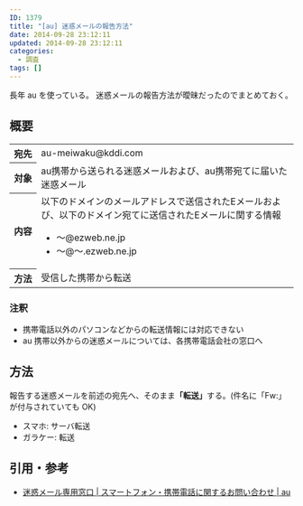 ```yaml
---
ID: 1379
title: "[au] 迷惑メールの報告方法"
date: 2014-09-28 23:12:11
updated: 2014-09-28 23:12:11
categories:
  - 調査
tags: []
---
```


長年 au を使っている。
迷惑メールの報告方法が曖昧だったのでまとめておく。

<!--more-->

## 概要

<table>
<tbody>
  <tr>
    <th style="white-space: nowrap;">宛先</th>
    <td>au-meiwaku@kddi.com</td>
  </tr>
  <tr>
    <th>対象</th>
    <td>au携帯から送られる迷惑メールおよび、au携帯宛てに届いた迷惑メール</td>
  </tr>
  <tr>
    <th>内容</th>
    <td>以下のドメインのメールアドレスで送信されたEメールおよび、以下のドメイン宛てに送信されたEメールに関する情報<br />
<ul><li>～@ezweb.ne.jp</li><li>～@～.ezweb.ne.jp</li></ul></td></tr><tr><th>方法</th><td>受信した携帯から転送
    </td>
  </tr>
</tbody>
</table>

### 注釈

- 携帯電話以外のパソコンなどからの転送情報には対応できない
- au 携帯以外からの迷惑メールについては、各携帯電話会社の窓口へ

## 方法

報告する迷惑メールを前述の宛先へ、そのまま<strong>「転送」</strong>する。<span class="text-muted">(件名に「Fw:」が付与されていても OK)</span>

- スマホ: サーバ転送
- ガラケー: 転送

## 引用・参考

- <a href="http://www.au.kddi.com/support/inquiry/mobile/mail/">迷惑メール専用窓口 | スマートフォン・携帯電話に関するお問い合わせ | au</a>
